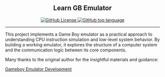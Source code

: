 <div align="center">

## Learn GB Emulator

</div>

<div align="center">
<a href="./LICENSE">
<img alt="GitHub License" src="https://img.shields.io/github/license/Mr-Hyde-Inwind/learn-gb-emulator">
</a>
<a href="https://en.cppreference.com/w/c">
<img alt="GitHub top language" src="https://img.shields.io/github/languages/top/Mr-Hyde-Inwind/learn-gb-emulator">
</a>
</div>


---

This project implements a Game Boy emulator as a practical approach to understanding CPU instruction simulation and low-level system behavior. By building a working emulator, it explores the structure of a computer system and the communication logic between its core components.

Many thanks to the original author for the insightful materials and guidance:

[Gameboy Emulator Development](https://www.youtube.com/watch?v=e87qKixKFME&list=PLVxiWMqQvhg_yk4qy2cSC3457wZJga_e5)


